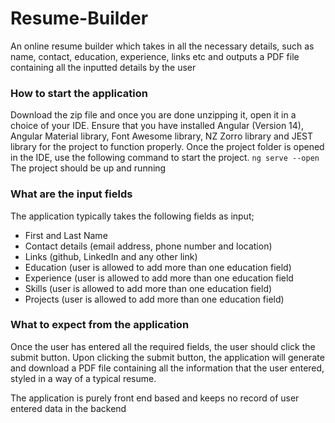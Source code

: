 # Resume-Builder
An online resume builder which takes in all the necessary details, such as name, contact, education, experience, links etc and outputs a PDF file containing all the inputted details by the user

### How to start the application 
Download the zip file and once you are done unzipping it, open it in a choice of your IDE. Ensure that you have installed Angular (Version 14), Angular Material library, Font Awesome library, NZ Zorro library and JEST library for the project to function properly. 
Once the project folder is opened in the IDE, use the following command to start the project. 
`ng serve --open`
The project should be up and running

### What are the input fields
The application typically takes the following fields as input;
- First and Last Name
- Contact details (email address, phone number and location)
- Links (github, LinkedIn and any other link)
- Education (user is allowed to add more than one education field)
- Experience (user is allowed to add more than one education field
- Skills (user is allowed to add more than one education field)
- Projects (user is allowed to add more than one education field)

### What to expect from the application
Once the user has entered all the required fields, the user should click the submit button.
Upon clicking the submit button, the application will generate and download a PDF file containing all the information that the user entered, styled in a way of a typical resume. 

The application is purely front end based and keeps no record of user entered data in the backend

